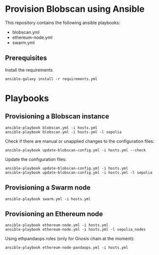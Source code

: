 # Provision Blobscan using Ansible

This repository contains the following ansible playbooks:

* blobscan.yml
* ethereum-node.yml
* swarm.yml

## Prerequisites

Install the requirements

```
ansible-galaxy install -r requirements.yml
```

# Playbooks

## Provisioning a Blobscan instance

```
ansible-playbook blobscan.yml -i hosts.yml
ansible-playbook blobscan.yml -i hosts.yml -l sepolia
```

Check if there are manual or unapplied changes to the configuration files:

```
ansible-playbook update-blobscan-config.yml -i hosts.yml --check
```

Update the configuration files:

```
ansible-playbook update-blobscan-config.yml -i hosts.yml
ansible-playbook update-blobscan-config.yml -i hosts.yml -l sepolia
```

## Provisioning a Swarm node

```
ansible-playbook swarm.yml -i hosts.yml
```

## Provisioning an Ethereum node

```
ansible-playbook ethereum-node.yml -i hosts.yml
ansible-playbook ethereum-node.yml -i hosts.yml -l sepolia_nodes
```

Using ethpandaops roles (only for Gnosis chain at the moment):

```
ansible-playbook ethereum-node-pandaops.yml -i hosts.yml
```
